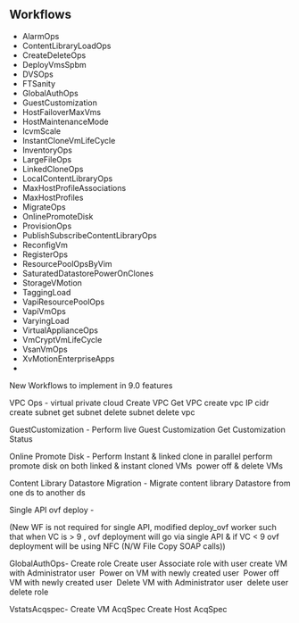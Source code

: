 Workflows
----------
- AlarmOps
- ContentLibraryLoadOps
- CreateDeleteOps
- DeployVmsSpbm
- DVSOps
- FTSanity
- GlobalAuthOps
- GuestCustomization
- HostFailoverMaxVms
- HostMaintenanceMode
- IcvmScale
- InstantCloneVmLifeCycle
- InventoryOps
- LargeFileOps
- LinkedCloneOps
- LocalContentLibraryOps
- MaxHostProfileAssociations
- MaxHostProfiles
- MigrateOps
- OnlinePromoteDisk
- ProvisionOps
- PublishSubscribeContentLibraryOps
- ReconfigVm
- RegisterOps
- ResourcePoolOpsByVim
- SaturatedDatastorePowerOnClones
- StorageVMotion
- TaggingLoad
- VapiResourcePoolOps
- VapiVmOps
- VaryingLoad
- VirtualApplianceOps
- VmCryptVmLifeCycle
- VsanVmOps
- XvMotionEnterpriseApps
- 


New Workflows to implement in 9.0 features

VPC Ops - virtual private cloud
Create VPC
Get VPC
create vpc IP cidr
create subnet
get subnet
delete subnet
delete vpc

GuestCustomization -
Perform live Guest Customization
Get Customization Status

Online Promote Disk -
Perform Instant & linked clone in parallel
perform promote disk on both linked & instant cloned VMs 
power off & delete VMs 

Content Library Datastore Migration -
Migrate content library Datastore from one ds to another ds

Single API ovf deploy -

(New WF is not required for single API, modified deploy_ovf worker such that when VC is > 9 , ovf deployment will go via single API & if VC < 9 ovf deployment will be using NFC (N/W File Copy SOAP calls))

GlobalAuthOps-
Create role
Create user
Associate role with user
create VM with Administrator user 
Power on VM with newly created user 
Power off VM with newly created user 
Delete VM with Administrator user 
delete user
delete role

VstatsAcqspec-
Create VM AcqSpec
Create Host AcqSpec
